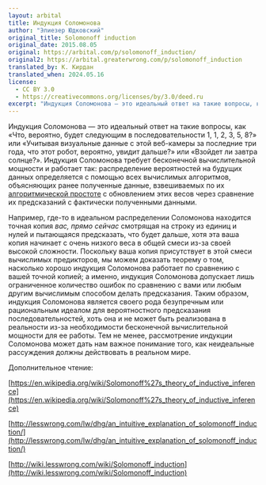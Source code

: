 ```yaml
---
layout: arbital
title: Индукция Соломонова
author: "Элиезер Юдковский"
original_title: Solomonoff induction
original_date: 2015.08.05
original: https://arbital.com/p/solomonoff_induction/
original2: https://arbital.greaterwrong.com/p/solomonoff_induction
translated_by: К. Кирдан
translated_when: 2024.05.16
license:
  - CC BY 3.0
  - https://creativecommons.org/licenses/by/3.0/deed.ru
excerpt: "Индукция Соломонова — это идеальный ответ на такие вопросы, как «Что, вероятно, будет следующим в последовательности 1, 1, 2, 3, 5, 8?» или «Учитывая визуальные данные с этой веб-камеры за последние три года, что этот робот, вероятно, увидит дальше?» или «Взойдет ли завтра солнце?»."
---
```

Индукция Соломонова — это идеальный ответ на такие вопросы, как «Что, вероятно, будет следующим в последовательности 1, 1, 2, 3, 5, 8?» или «Учитывая визуальные данные с этой веб-камеры за последние три года, что этот робот, вероятно, увидит дальше?» или «Взойдет ли завтра солнце?». Индукция Соломонова требует бесконечной вычислительной мощности и работает так: распределение вероятностей на будущих данных определяется с помощью всех вычислимых алгоритмов, объясняющих ранее полученные данные, взвешиваемых по их [алгоритмической простоте](https://arbital.com/p/Kolmogorov_complexity/) с обновлением этих весов через сравнение их предсказаний с фактически полученными данными.

Например, где-то в идеальном распределении Соломонова находится точная копия _вас, прямо сейчас_ смотрящая на строку из единиц и нулей и пытающаяся предсказать, что будет дальше, хотя эта ваша копия начинает с очень низкого веса в общей смеси из-за своей высокой сложности. Поскольку ваша копия присутствует в этой смеси вычислимых предикторов, мы можем доказать теорему о том, насколько хорошо индукция Соломонова работает по сравнению с вашей точной копией; а именно, индукция Соломонова допускает лишь ограниченное количество ошибок по сравнению с вами или любым другим вычислимым способом делать предсказания. Таким образом, индукция Соломонова является своего рода безупречным или рациональным идеалом для вероятностного предсказания последовательностей, хоть она и не может быть реализована в реальности из-за необходимости бесконечной вычислительной мощности для ее работы. Тем не менее, рассмотрение индукции Соломонова может дать нам важное понимание того, как неидеальные рассуждения должны действовать в реальном мире.

Дополнительное чтение:

[https://en.wikipedia.org/wiki/Solomonoff%27s_theory_of_inductive_inference](https://en.wikipedia.org/wiki/Solomonoff%27s_theory_of_inductive_inference)

[http://lesswrong.com/lw/dhg/an_intuitive_explanation_of_solomonoff_induction/](http://lesswrong.com/lw/dhg/an_intuitive_explanation_of_solomonoff_induction/)

[http://wiki.lesswrong.com/wiki/Solomonoff_induction](http://wiki.lesswrong.com/wiki/Solomonoff_induction)
